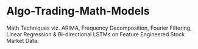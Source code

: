 # Algo-Trading-Math-Models
Math Techniques viz. ARIMA, Frequency Decomposition, Fourier Filtering, Linear Regression &amp;  Bi-directional LSTMs on Feature Engineered Stock Market Data.
